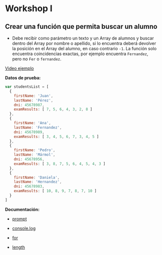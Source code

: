 # Workshop I

## Crear una función que permita buscar un alumno

- Debe recibir como parámetro un texto y un Array de alumnos y buscar dentro del Array por nombre o apellido, si lo encuentra deberá devolver la posición en el Array del alumno, en caso contrario `-1`. La función solo encuentra coincidencias exactas, por ejemplo encuentra `Fernandez`, pero no `Fer` o `fernandez`.

[Video ejemplo](https://www.useloom.com/share/3f040a320aa147509ae546ed7dee86b3)

**Datos de prueba:**

```js
var studentsList = [
  {
    firstName: 'Juan',
    lastName: 'Pérez',
    dni: 45678987,
    examResults: [ 7, 5, 6, 4, 3, 2, 8 ]
  },
  {
    firstName: 'Ana',
    lastName: 'Fernandez',
    dni: 45678989,
    examResults: [ 3, 4, 5, 6, 7, 3, 4, 5 ]
  },
  {
    firstName: 'Pedro',
    lastName: 'Mármol',
    dni: 45678956,
    examResults: [ 3, 8, 7, 5, 6, 4, 5, 4, 3 ]
  },
  {
    firstName: 'Daniela',
    lastName: 'Hernandez',
    dni: 45678983,
    examResults: [ 10, 8, 9, 7, 8, 7, 10 ]
  }
]
```

**Documentación:**

- [prompt](https://developer.mozilla.org/es/docs/Web/API/Window/prompt)

- [console.log](https://developer.mozilla.org/es/docs/Web/API/Console/log)

- [for](https://developer.mozilla.org/es/docs/Web/JavaScript/Referencia/Sentencias/for)

- [length](https://www.w3schools.com/jsref/jsref_length_array.asp)